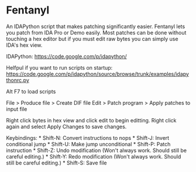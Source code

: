 Fentanyl
========

An IDAPython script that makes patching significantly easier. Fentanyl lets you patch from IDA Pro or Demo easily. Most patches can be done without touching a hex editor but if you must edit raw bytes you can simply use IDA's hex view. 

IDAPython: https://code.google.com/p/idapython/

Helfpul if you want to run scripts on startup: https://code.google.com/p/idapython/source/browse/trunk/examples/idapythonrc.py

Alt F7 to load scripts

File > Produce file > Create DIF file
Edit > Patch program > Apply patches to input file

Right click bytes in hex view and click edit to begin editting. 
Right click again and select Apply Changes to save changes. 

Keybindings:
    * Shift-N: Convert instructions to nops
    * Shift-J: Invert conditional jump
    * Shift-U: Make jump unconditional
    * Shift-P: Patch instruction
    * Shift-Z: Undo modification (Won't always work. Should still be careful editing.)
    * Shift-Y: Redo modification (Won't always work. Should still be careful editing.)
    * Shift-S: Save file
